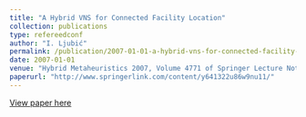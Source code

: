 ```yaml
---
title: "A Hybrid VNS for Connected Facility Location"
collection: publications
type: refereedconf
author: "I. Ljubić"
permalink: /publication/2007-01-01-a-hybrid-vns-for-connected-facility-location
date: 2007-01-01
venue: "Hybrid Metaheuristics 2007, Volume 4771 of Springer Lecture Notes in Computer Science, pp. 157-169"
paperurl: "http://www.springerlink.com/content/y641322u86w9nu11/"
---
```


[View paper here](http://www.springerlink.com/content/y641322u86w9nu11/)
